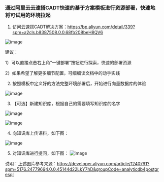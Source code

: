 ### 通过阿里云云速搭CADT快速的基于方案模板进行资源部署，快速地将可试用的环境拉起

1. 访问云速搭CADT解决方案：https://bp.aliyun.com/detail/339?spm=a2cls.b8387508.0.0.68fb208beH8QV6

![image](https://github.com/nankingguo/langchain-ChatGLM/assets/25127081/340661f0-e595-4fc0-a975-6d8bed2006ed)

建议：

1）可以直接点击右上角“一键部署”按钮进行探索，快速的部署资源

2）如果希望了解更多细节配置，可细细读文档中的动手实践

2. 按照模板中定义好的方法完整环境部署后，开始进行向量数据库的体验

![image](https://github.com/nankingguo/langchain-ChatGLM/assets/25127081/8e014a74-c21c-4f24-a3e1-831e76ef1481)

3. 【可选】新建知识库，根据自己的需要填写知识库的名字

![image](https://github.com/nankingguo/langchain-ChatGLM/assets/25127081/6ba63d4c-1988-4015-98ba-484420c12e48)

![image](https://github.com/nankingguo/langchain-ChatGLM/assets/25127081/24d7fc97-334f-4904-900b-69af30fb27d4)

4. 向知识库上传语料，如下图：

![image](https://github.com/nankingguo/langchain-ChatGLM/assets/25127081/2c0eb1e9-b858-454f-b35d-3ba4a813c2e5)

5. 对知识库进行提问，如下图：
![image](https://github.com/nankingguo/langchain-ChatGLM/assets/25127081/d218bd72-ec0a-4708-b7fa-16bf69b230aa)

说明：上述图片参考来源：https://developer.aliyun.com/article/1240791?spm=5176.24779694.0.0.45144d22LkY7hD&groupCode=analyticdb4postgresql
